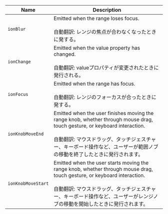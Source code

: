 
| Name | Description |
| --- | --- |
| `ionBlur` | Emitted when the range loses focus.<br /><br />自動翻訳: レンジの焦点が合わなくなったときに発する。 |
| `ionChange` | Emitted when the value property has changed.<br /><br />自動翻訳: valueプロパティが変更されたときに発行される。 |
| `ionFocus` | Emitted when the range has focus.<br /><br />自動翻訳: レンジのフォーカスが合ったときに発する。 |
| `ionKnobMoveEnd` | Emitted when the user finishes moving the range knob, whether through mouse drag, touch gesture, or keyboard interaction.<br /><br />自動翻訳: マウスドラッグ、タッチジェスチャー、キーボード操作など、ユーザーが範囲ノブの移動を終了したときに発行されます。 |
| `ionKnobMoveStart` | Emitted when the user starts moving the range knob, whether through mouse drag, touch gesture, or keyboard interaction.<br /><br />自動翻訳: マウスドラッグ、タッチジェスチャー、キーボード操作など、ユーザーがレンジノブの移動を開始したときに発行されます。 |

